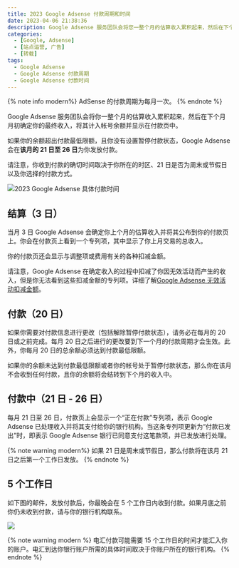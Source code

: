 ```yaml
---
title: 2023 Google Adsense 付款周期和时间
date: 2023-04-06 21:38:36
description: Google Adsense 服务团队会将您一整个月的估算收入累积起来，然后在下个月月初确定您的最终收入，将其计入帐号余额并显示在付款页中。如果您的余额超出付款最低限额，且您没有设置暂停付款状态，我们会在该月的 21 日至 26 日为您发放付款。
categories:
  - [Google, Adsense]
  - [站点运营, 广告]
  - [转载]
tags:
  - Google Adsense
  - Google Adsense 付款周期
  - Google Adsense 付款时间
---
```


{% note info modern%}
AdSense 的付款周期为每月一次。
{% endnote %}

<ins class="adsbygoogle" style="display:block; text-align:center;"  data-ad-layout="in-article" data-ad-format="fluid" data-ad-client="ca-pub-7962287588031867" data-ad-slot="2542544532"></ins><script> (adsbygoogle = window.adsbygoogle || []).push({});</script>

Google Adsense 服务团队会将你一整个月的估算收入累积起来，然后在下个月月初确定你的最终收入，将其计入帐号余额并显示在付款页中。

如果你的余额超出付款最低限额，且你没有设置暂停付款状态，Google Adsense 会在**该月的 21 日至 26 日**为你发放付款。

请注意，你收到付款的确切时间取决于你所在的时区、21 日是否为周末或节假日以及你选择的付款方式。

![2023 Google Adsense 具体付款时间](https://cdn.jsdelivr.net/gh/youngjuning/images@main/1680831939815.png)

## 结算（3 日）

当月 3 日 Google Adsense 会确定你上个月的估算收入并将其公布到你的付款页上。你会在付款页上看到一个专列项，其中显示了你上月交易的总收入。

你的付款页还会显示与调整项或费用有关的各种扣减金额。

请注意，Google Adsense 在确定收入的过程中扣减了你因无效活动而产生的收入，但是你无法看到这些扣减金额的专列项。详细了解[Google Adsense 无效活动扣减金额](https://support.google.com/adsense/answer/2808531)。

## 付款（20 日）

如果你需要对付款信息进行更改（包括解除暂停付款状态），请务必在每月的 20 日或之前完成。每月 20 日之后进行的更改要到下一个月的付款周期才会生效。此外，你每月 20 日的总余额必须达到付款最低限额。

如果你的余额未达到付款最低限额或者你的帐号处于暂停付款状态，那么你在该月不会收到任何付款，且你的余额将会结转到下个月的收入中。

## 付款中（21 日 - 26 日）

每月 21 日至 26 日，付款页上会显示一个“正在付款”专列项，表示 Google Adsense 已处理收入并将其支付给你的银行机构。当这条专列项更新为“付款已发出”时，即表示 Google Adsense 银行已同意支付这笔款项，并已发放进行处理。

{% note warning modern%}
如果 21 日是周末或节假日，那么付款将在该月 21 日之后第一个工作日发放。
{% endnote %}

## 5 个工作日

如下图的邮件，发放付款后，你最晚会在 5 个工作日内收到付款。如果月底之前你仍未收到付款，请与你的银行机构联系。

![](https://cdn.jsdelivr.net/gh/youngjuning/images@main/1682230887140.png)

{% note warning modern %}
电汇付款可能需要 15 个工作日的时间才能汇入你的账户。电汇到达你银行账户所需的具体时间取决于你账户所在的银行机构。
{% endnote %}

